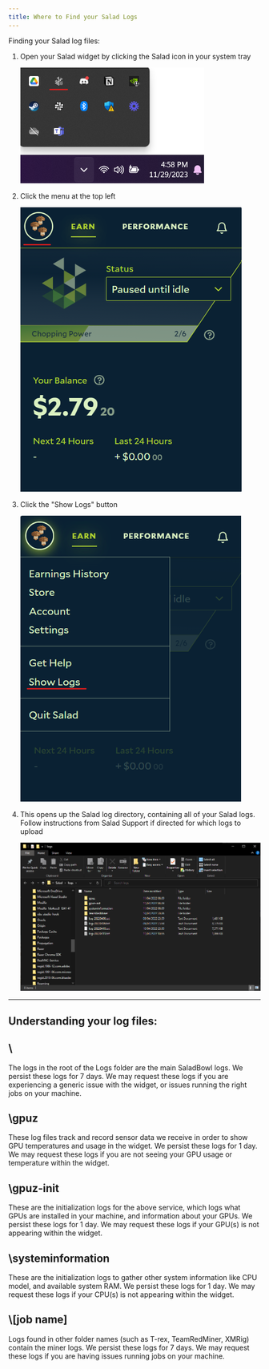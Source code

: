 ```yaml
---
title: Where to Find your Salad Logs
---
```


Finding your Salad log files:

1. Open your Salad widget by clicking the Salad icon in your system tray

   ![](./content/images/Guides/Using-the-Salad-App/Where-to-Find-your-Salad-Logs-1.png)

2. Click the menu at the top left

   ![](./content/images/Guides/Using-the-Salad-App/Where-to-Find-your-Salad-Logs-2.png)

3. Click the "Show Logs" button

   ![](./content/images/Guides/Using-the-Salad-App/Where-to-Find-your-Salad-Logs-3.png)

4. This opens up the Salad log directory, containing all of your Salad logs. Follow instructions from Salad Support if
   directed for which logs to upload

   ![](./content/images/Guides/Using-the-Salad-App/Where-to-Find-your-Salad-Logs-4.png)

---

## Understanding your log files:

## \\

The logs in the root of the Logs folder are the main SaladBowl logs. We persist these logs for 7 days. We may request
these logs if you are experiencing a generic issue with the widget, or issues running the right jobs on your machine.

## \\gpuz

These log files track and record sensor data we receive in order to show GPU temperatures and usage in the widget. We
persist these logs for 1 day. We may request these logs if you are not seeing your GPU usage or temperature within the
widget.

## \\gpuz-init

These are the initialization logs for the above service, which logs what GPUs are installed in your machine, and
information about your GPUs. We persist these logs for 1 day. We may request these logs if your GPU(s) is not appearing
within the widget.

## \\systeminformation

These are the initialization logs to gather other system information like CPU model, and available system RAM. We
persist these logs for 1 day. We may request these logs if your CPU(s) is not appearing within the widget.

## \\\[job name]

Logs found in other folder names (such as T-rex, TeamRedMiner, XMRig) contain the miner logs. We persist these logs for
7 days. We may request these logs if you are having issues running jobs on your machine.
